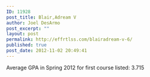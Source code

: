 ```yaml
---
ID: 11928
post_title: Blair,Adream V
author: Joel DesArmo
post_excerpt: ""
layout: post
permalink: http://effrtlss.com/blairadream-v-6/
published: true
post_date: 2012-11-02 20:49:41
---
```

<p>Average GPA in Spring 2012 for first course listed: 3.715</p>